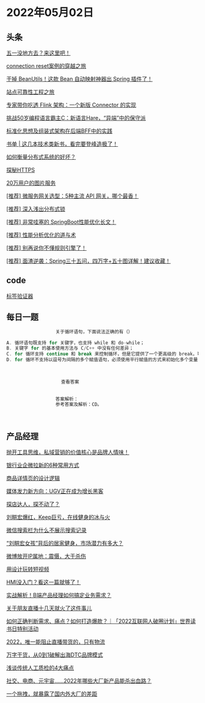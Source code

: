 # 2022年05月02日
## 头条

[五一没地方去？来这里吧！](https://toutiao.io/k/m70wnkv)

[connection reset案例的穿越之旅](https://toutiao.io/k/ut7lfeg)

[干掉 BeanUtils！这款 Bean 自动映射神器出 Spring 插件了！](https://toutiao.io/k/zrz0j1r)

[站点可靠性工程之旅](https://toutiao.io/k/bwetmpf)

[专家带你吃透 Flink 架构：一个新版 Connector 的实现](https://toutiao.io/k/glbmp7d)

[挑战50岁编程语言霸主C：新语言Hare，“异端”中的保守派](https://toutiao.io/k/hchmwh6)

[标准化思想及组装式架构在后端BFF中的实践](https://toutiao.io/k/vkntnis)

[书单 | 这几本技术类新书，看完要登峰造极了！](https://toutiao.io/k/tx5g84l)

[如何衡量分布式系统的好坏？](https://toutiao.io/k/zcbm3yt)

[探秘HTTPS](https://toutiao.io/k/hgn4v9i)

[20万用户的图片服务](https://toutiao.io/k/xjgw844)

[[推荐] 微服务网关选型：5种主流 API 网关，哪个最香！](https://toutiao.io/k/jtyo70d)

[[推荐] 深入浅出分布式锁](https://toutiao.io/k/957qnad)

[[推荐] 非常哇塞的 SpringBoot性能优化长文！](https://toutiao.io/k/srppeol)

[[推荐] 性能分析优化的道与术](https://toutiao.io/k/2bi822s)

[[推荐] 别再说你不懂规则引擎了！](https://toutiao.io/k/edts5o5)

[[推荐] 面渣逆袭：Spring三十五问，四万字+五十图详解！建议收藏！](https://toutiao.io/k/8ab20e9)



## code

[标签验证器](https://leetcode.cn/problems/tag-validator)



## 每日一题

```go
                  关于循环语句，下面说法正确的有（）

A. 循环语句既支持 for 关键字，也支持 while 和 do-while；
B. 关键字 for 的基本使用方法与 C/C++ 中没有任何差异；
C. for 循环支持 continue 和 break 来控制循环，但是它提供了一个更高级的 break，可以选择中断哪一个循环；
D. for 循环不支持以逗号为间隔的多个赋值语句，必须使用平行赋值的方式来初始化多个变量；


                  
                    查看答案
                  
                
                  答案解析：
                  参考答案及解析：CD。

                
```


## 产品经理

[抛开工具思维，私域营销的价值核心是品牌人情味！](http://www.woshipm.com/operate/5420666.html)

[银行业企微拉新的6种常用方式](http://www.woshipm.com/operate/5420632.html)

[商品详情页的设计逻辑](http://www.woshipm.com/pd/5420551.html)

[媒体发力新方向：UGV正在成为增长黑客](http://www.woshipm.com/operate/5411076.html)

[探店达人，探不动了？](http://www.woshipm.com/it/5416446.html)

[刘畊宏爆红，Keep巨亏，在线健身的冰与火](http://www.woshipm.com/it/5418472.html)

[微信搜索栏为什么不展示搜索记录](http://www.woshipm.com/pd/5418487.html)

[“刘畊宏女孩”背后的居家健身，市场潜力有多大？](http://www.woshipm.com/it/5418974.html)

[微博放开IP属地：震慑，大于杀伤](http://www.woshipm.com/it/5419056.html)

[用设计玩转短视频](http://www.woshipm.com/pd/5411324.html)

[HMI没入门？看这一篇就够了！](http://www.woshipm.com/pd/5418690.html)

[实战解析！B端产品经理如何搞定业务需求？](http://www.woshipm.com/open/5420021.html)

[关于朋友直播十几天就火了这件事儿](http://www.woshipm.com/it/5419311.html)

[如何正确判断需求、痛点？如何打造爆款？｜「2022互联网人破圈计划」世界读书日特别活动](http://www.woshipm.com/pd/5416997.html)

[2022，唯一能阻止直播带货的，只有物流](http://www.woshipm.com/it/5411015.html)

[万字干货，从0到1破解出海DTC品牌模式](http://www.woshipm.com/marketing/5418857.html)

[浅谈传统人工质检的4大痛点](http://www.woshipm.com/it/5408371.html)

[社交、电商、元宇宙……2022年哪些大厂新产品能杀出血路？](http://www.woshipm.com/it/5419163.html)

[一个拖拽，就暴露了国内外大厂的差距](http://www.woshipm.com/ucd/5419164.html)


